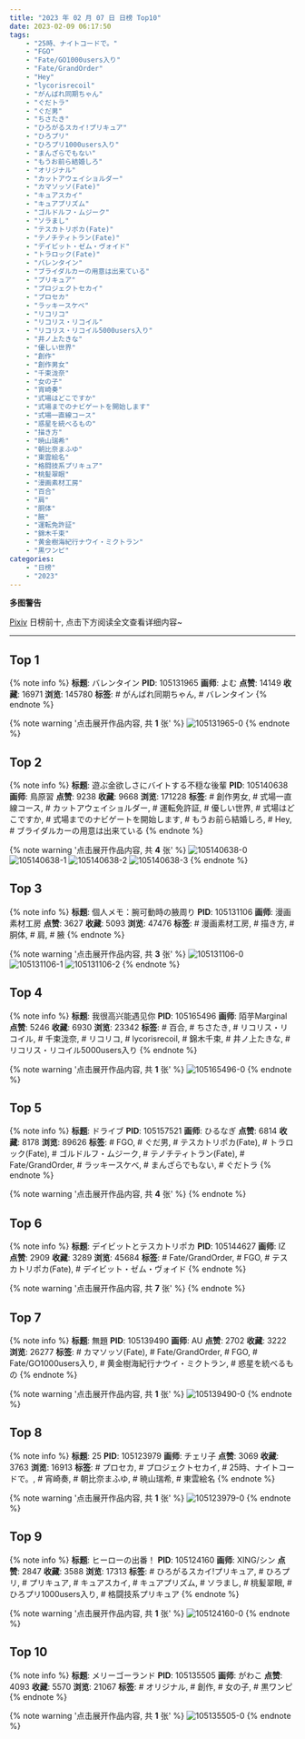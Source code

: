 ```yaml
---
title: "2023 年 02 月 07 日 日榜 Top10"
date: 2023-02-09 06:17:50
tags:
    - "25時、ナイトコードで。"
    - "FGO"
    - "Fate/GO1000users入り"
    - "Fate/GrandOrder"
    - "Hey"
    - "lycorisrecoil"
    - "がんばれ同期ちゃん"
    - "ぐだトラ"
    - "ぐだ男"
    - "ちさたき"
    - "ひろがるスカイ!プリキュア"
    - "ひろプリ"
    - "ひろプリ1000users入り"
    - "まんざらでもない"
    - "もうお前ら結婚しろ"
    - "オリジナル"
    - "カットアウェイショルダー"
    - "カマソッソ(Fate)"
    - "キュアスカイ"
    - "キュアプリズム"
    - "ゴルドルフ・ムジーク"
    - "ソラまし"
    - "テスカトリポカ(Fate)"
    - "テノチティトラン(Fate)"
    - "デイビット・ゼム・ヴォイド"
    - "トラロック(Fate)"
    - "バレンタイン"
    - "ブライダルカーの用意は出来ている"
    - "プリキュア"
    - "プロジェクトセカイ"
    - "プロセカ"
    - "ラッキースケベ"
    - "リコリコ"
    - "リコリス・リコイル"
    - "リコリス・リコイル5000users入り"
    - "井ノ上たきな"
    - "優しい世界"
    - "創作"
    - "創作男女"
    - "千束泷奈"
    - "女の子"
    - "宵崎奏"
    - "式場はどこですか"
    - "式場までのナビゲートを開始します"
    - "式場一直線コース"
    - "惑星を統べるもの"
    - "描き方"
    - "暁山瑞希"
    - "朝比奈まふゆ"
    - "東雲絵名"
    - "格闘技系プリキュア"
    - "桃髪翠眼"
    - "漫画素材工房"
    - "百合"
    - "肩"
    - "胴体"
    - "腋"
    - "運転免許証"
    - "錦木千束"
    - "黄金樹海紀行ナウイ・ミクトラン"
    - "黒ワンピ"
categories:
    - "日榜"
    - "2023"
---
```


<i class="fa fa-triangle-exclamation"></i>**多图警告**<i class="fa fa-triangle-exclamation"></i>

[Pixiv](https://www.pixiv.net/) 日榜前十, 点击下方阅读全文查看详细内容~

<!-- more -->

---

## Top 1

{% note info %}
**标题**: バレンタイン
**PID**: 105131965 **画师**: よむ
**点赞**: 14149 **收藏**: 16971 **浏览**: 145780
**标签**: # がんばれ同期ちゃん, # バレンタイン
{% endnote %}

{% note warning '点击展开作品内容, 共 **1** 张' %}
![105131965-0](https://i.pixiv.re/img-original/img/2023/02/06/08/10/36/105131965_p0.png)
{% endnote %}

## Top 2

{% note info %}
**标题**: 遊ぶ金欲しさにバイトする不穏な後輩
**PID**: 105140638 **画师**: 鳥原習
**点赞**: 9238 **收藏**: 9668 **浏览**: 171228
**标签**: # 創作男女, # 式場一直線コース, # カットアウェイショルダー, # 運転免許証, # 優しい世界, # 式場はどこですか, # 式場までのナビゲートを開始します, # もうお前ら結婚しろ, # Hey, # ブライダルカーの用意は出来ている
{% endnote %}

{% note warning '点击展开作品内容, 共 **4** 张' %}
![105140638-0](https://i.pixiv.re/img-original/img/2023/02/06/18/00/31/105140638_p0.jpg)
![105140638-1](https://i.pixiv.re/img-original/img/2023/02/06/18/00/31/105140638_p1.jpg)
![105140638-2](https://i.pixiv.re/img-original/img/2023/02/06/18/00/31/105140638_p2.jpg)
![105140638-3](https://i.pixiv.re/img-original/img/2023/02/06/18/00/31/105140638_p3.jpg)
{% endnote %}

## Top 3

{% note info %}
**标题**: 個人メモ：腕可動時の腋周り
**PID**: 105131106 **画师**: 漫画素材工房
**点赞**: 3627 **收藏**: 5093 **浏览**: 47476
**标签**: # 漫画素材工房, # 描き方, # 胴体, # 肩, # 腋
{% endnote %}

{% note warning '点击展开作品内容, 共 **3** 张' %}
![105131106-0](https://i.pixiv.re/img-original/img/2023/02/06/07/00/03/105131106_p0.jpg)
![105131106-1](https://i.pixiv.re/img-original/img/2023/02/06/07/00/03/105131106_p1.jpg)
![105131106-2](https://i.pixiv.re/img-original/img/2023/02/06/07/00/03/105131106_p2.jpg)
{% endnote %}

## Top 4

{% note info %}
**标题**: 我很高兴能遇见你
**PID**: 105165496 **画师**: 陌芋Marginal
**点赞**: 5246 **收藏**: 6930 **浏览**: 23342
**标签**: # 百合, # ちさたき, # リコリス・リコイル, # 千束泷奈, # リコリコ, # lycorisrecoil, # 錦木千束, # 井ノ上たきな, # リコリス・リコイル5000users入り
{% endnote %}

{% note warning '点击展开作品内容, 共 **1** 张' %}
![105165496-0](https://i.pixiv.re/img-original/img/2023/02/07/16/15/33/105165496_p0.jpg)
{% endnote %}

## Top 5

{% note info %}
**标题**: ドライブ
**PID**: 105157521 **画师**: ひるなぎ
**点赞**: 6814 **收藏**: 8178 **浏览**: 89626
**标签**: # FGO, # ぐだ男, # テスカトリポカ(Fate), # トラロック(Fate), # ゴルドルフ・ムジーク, # テノチティトラン(Fate), # Fate/GrandOrder, # ラッキースケベ, # まんざらでもない, # ぐだトラ
{% endnote %}

{% note warning '点击展开作品内容, 共 **4** 张' %}
{% endnote %}

## Top 6

{% note info %}
**标题**: デイビットとテスカトリポカ
**PID**: 105144627 **画师**: IZ
**点赞**: 2909 **收藏**: 3289 **浏览**: 45684
**标签**: # Fate/GrandOrder, # FGO, # テスカトリポカ(Fate), # デイビット・ゼム・ヴォイド
{% endnote %}

{% note warning '点击展开作品内容, 共 **7** 张' %}
{% endnote %}

## Top 7

{% note info %}
**标题**: 無題
**PID**: 105139490 **画师**: AU
**点赞**: 2702 **收藏**: 3222 **浏览**: 26277
**标签**: # カマソッソ(Fate), # Fate/GrandOrder, # FGO, # Fate/GO1000users入り, # 黄金樹海紀行ナウイ・ミクトラン, # 惑星を統べるもの
{% endnote %}

{% note warning '点击展开作品内容, 共 **1** 张' %}
![105139490-0](https://i.pixiv.re/img-original/img/2023/02/06/17/03/01/105139490_p0.png)
{% endnote %}

## Top 8

{% note info %}
**标题**: 25
**PID**: 105123979 **画师**: チェリ子
**点赞**: 3069 **收藏**: 3763 **浏览**: 16913
**标签**: # プロセカ, # プロジェクトセカイ, # 25時、ナイトコードで。, # 宵崎奏, # 朝比奈まふゆ, # 暁山瑞希, # 東雲絵名
{% endnote %}

{% note warning '点击展开作品内容, 共 **1** 张' %}
![105123979-0](https://i.pixiv.re/img-original/img/2023/02/06/00/00/47/105123979_p0.png)
{% endnote %}

## Top 9

{% note info %}
**标题**: ヒーローの出番！
**PID**: 105124160 **画师**: XING/シン
**点赞**: 2847 **收藏**: 3588 **浏览**: 17313
**标签**: # ひろがるスカイ!プリキュア, # ひろプリ, # プリキュア, # キュアスカイ, # キュアプリズム, # ソラまし, # 桃髪翠眼, # ひろプリ1000users入り, # 格闘技系プリキュア
{% endnote %}

{% note warning '点击展开作品内容, 共 **1** 张' %}
![105124160-0](https://i.pixiv.re/img-original/img/2023/02/06/00/02/29/105124160_p0.jpg)
{% endnote %}

## Top 10

{% note info %}
**标题**: メリーゴーランド
**PID**: 105135505 **画师**: がわこ
**点赞**: 4093 **收藏**: 5570 **浏览**: 21067
**标签**: # オリジナル, # 創作, # 女の子, # 黒ワンピ
{% endnote %}

{% note warning '点击展开作品内容, 共 **1** 张' %}
![105135505-0](https://i.pixiv.re/img-original/img/2023/02/06/12/39/40/105135505_p0.png)
{% endnote %}
